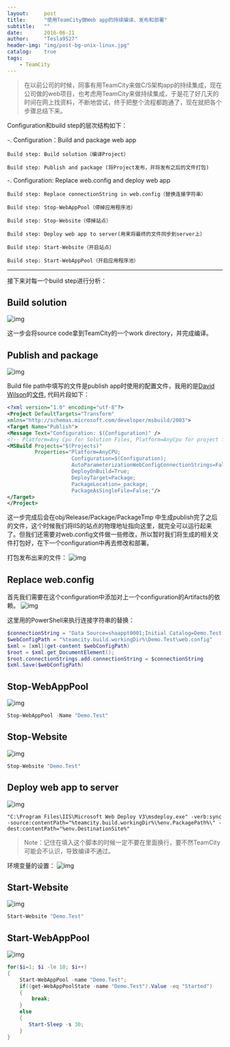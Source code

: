 ```yaml
---
layout:     post
title:      "使用TeamCity做Web app的持续编译、发布和部署"
subtitle:   ""
date:       2016-06-11
author:     "Tesla9527"
header-img: "img/post-bg-unix-linux.jpg"
catalog:    true
tags:
    - TeamCity
---
```


>在以前公司的时候，同事有用TeamCity来做C/S架构app的持续集成，现在公司做的web项目，也考虑用TeamCity来做持续集成，于是花了好几天的时间在网上找资料，不断地尝试，终于把整个流程都跑通了，现在就把各个步骤总结下来。

Configuration和build step的层次结构如下：

-. Configuration：Build and package web app

    Build step: Build solution（编译Project）

    Build step: Publish and package (将Project发布，并将发布之后的文件打包)

-. Configuration: Replace web.config and deploy web app

    Build step: Replace connectionString in web.config（替换连接字符串）

    Build step: Stop-WebAppPool（停掉应用程序池）

    Build step: Stop-Website（停掉站点）

    Build step: Deploy web app to server(用来将最终的文件同步到server上）

    Build step: Start-Website（开启站点）

    Build step: Start-WebAppPool（开启应用程序池）

---

接下来对每一个build step进行分析：

## Build solution
![img](/img/in-post/teamcity1.jpg)

这一步会将source code拿到TeamCity的一个work directory，并完成编译。

## Publish and package
![img](/img/in-post/teamcity2.jpg)

Build file path中填写的文件是publish app时使用的配置文件，我用的是[David Wilson](https://essenceofcode.com/about/)的[文件](https://essenceofcode.com/2012/08/20/using-msbuild-and-team-city-for-deployments-part-2-continuous-integration-build-and-verify/),
代码片段如下：

```xml
<?xml version="1.0" encoding="utf-8"?>
<Project DefaultTargets="Transform"
xmlns="http://schemas.microsoft.com/developer/msbuild/2003">
<Target Name="Publish">
<Message Text="Configuration: $(Configuration)" />
<!-- Platform=Any Cpu for Solution Files, Platform=AnyCpu for project files-->
<MSBuild Projects="$(Projects)"
         Properties="Platform=AnyCPU;
                     Configuration=$(Configuration);
                     AutoParameterizationWebConfigConnectionStrings=False;
                     DeployOnBuild=True;
                     DeployTarget=Package;
                     PackageLocation=_package;
                     PackageAsSingleFile=False;"/>
</Target>
</Project>
```

这一步完成后会在obj/Release/Package/PackageTmp 中生成publish完了之后的文件，这个时候我们将IIS的站点的物理地址指向这里，就完全可以运行起来了。但我们还需要对web.config文件做一些修改，所以暂时我们将生成的相关文件打包好，在下一个configuration中再去修改和部署。

打包发布出来的文件：
![img](/img/in-post/teamcity3.jpg)

## Replace web.config

首先我们需要在这个configuration中添加对上一个configuration的Artifacts的依赖。
![img](/img/in-post/teamcity4.jpg)

这里用的PowerShell来执行连接字符串的替换：

```powershell
$connectionString = "Data Source=shaappt0001;Initial Catalog=Demo.Test;Persist Security Info=true;User ID=YourAccount;PWD=YourPassword;Packet Size=4096;"
$webConfigPath = "%teamcity.build.workingDir%\Demo.Test\web.config"
$xml = [xml](get-content $webConfigPath)
$root = $xml.get_DocumentElement();
$root.connectionStrings.add.connectionString = $connectionString
$xml.Save($webConfigPath)
```

## Stop-WebAppPool
![img](/img/in-post/teamcity5.jpg)

```powershell
Stop-WebAppPool -Name "Demo.Test"
```

## Stop-Website
![img](/img/in-post/teamcity6.jpg)

```powershell
Stop-Website "Demo.Test"
```

## Deploy web app to server
![img](/img/in-post/teamcity7.jpg)

```
"C:\Program Files\IIS\Microsoft Web Deploy V3\msdeploy.exe" -verb:sync -source:contentPath="%teamcity.build.workingDir%\%env.PackagePath%\" -dest:contentPath="%env.DestinationSite%"
```
>Note：记住在填入这个脚本的时候一定不要在里面换行，要不然TeamCity可能会不认识，导致编译不通过。

环境变量的设置：
![img](/img/in-post/teamcity10.jpg)

## Start-Website
![img](/img/in-post/teamcity8.jpg)

```powershell
Start-Website "Demo.Test"
```

## Start-WebAppPool
![img](/img/in-post/teamcity9.jpg)

```powershell
for($i=1; $i -le 10; $i++)
{
    Start-WebAppPool -name "Demo.Test";
    if((get-WebAppPoolState -name "Demo.Test").Value -eq "Started")
    {
        break;
    }
    else
    {
       Start-Sleep -s 30;
    }     
}
```
